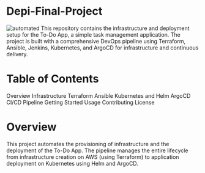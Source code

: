 # Depi-Final-Project
![automated](https://github.com/user-attachments/assets/351773cf-4069-42fd-b6f6-c3a2828a3228)
This repository contains the infrastructure and deployment setup for the To-Do App, a simple task management application. The project is built with a comprehensive DevOps pipeline using Terraform, Ansible, Jenkins, Kubernetes, and ArgoCD for infrastructure and continuous delivery.
# Table of Contents
Overview
Infrastructure
Terraform
Ansible
Kubernetes and Helm
ArgoCD
CI/CD Pipeline
Getting Started
Usage
Contributing
License
# Overview
This project automates the provisioning of infrastructure and the deployment of the To-Do App. The pipeline manages the entire lifecycle from infrastructure creation on AWS (using Terraform) to application deployment on Kubernetes using Helm and ArgoCD.
